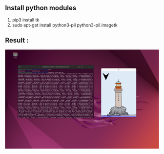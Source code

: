 ## Install python modules

1. pip3 install tk
2. sudo apt-get install python3-pil python3-pil.imagetk

## Result :

![alt text](https://github.com/EnvericRAYMOND/maree/blob/main/result.png)
